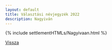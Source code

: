 ```yaml
---
layout: default
title: Választási névjegyzék 2022
description: Nagyiván
---
```


{% include settlementHTMLs/Nagyivaan.html %}

[Vissza](./)